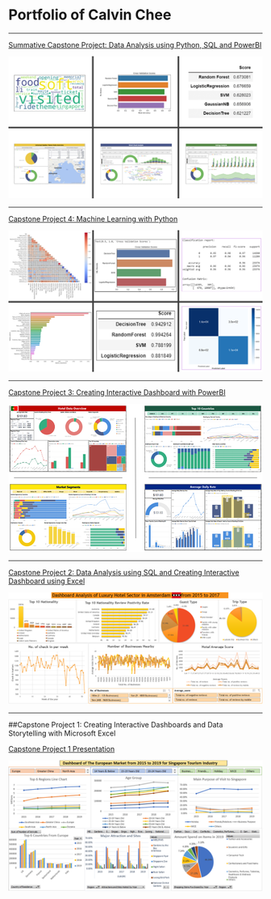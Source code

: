 # Portfolio of Calvin Chee

---
[Summative Capstone Project: Data Analysis using Python, SQL and PowerBI](/pdf/Summative_Capstone_Presentation.pdf)

<img src="images/Summative_Capstone_Screenshot.PNG"/>

---
[Capstone Project 4: Machine Learning with Python](/pdf/Capstone_Project_4_Presentation.pdf)

<img src="images/Capstone_4_Screenshot.PNG"/>

---
[Capstone Project 3: Creating Interactive Dashboard with PowerBI](/pdf/Capstone_Project_3_Presentation.pdf)

<img src="images/Capstone_3_Dashboards.PNG"/>

---
[Capstone Project 2: Data Analysis using SQL and Creating Interactive Dashboard using Excel](/pdf/Capstone_Project_2_Presentation.pdf)

<img src="images/Capstone_Project_2_Dashboard.PNG"/>

---
##Capstone Project 1: Creating Interactive Dashboards and Data Storytelling with Microsoft Excel

[Capstone Project 1 Presentation](/pdf/Capstone_Project_1_Presentation.pdf)

<img src="images/Capstone_Project_1_Dashboard.PNG"/>
